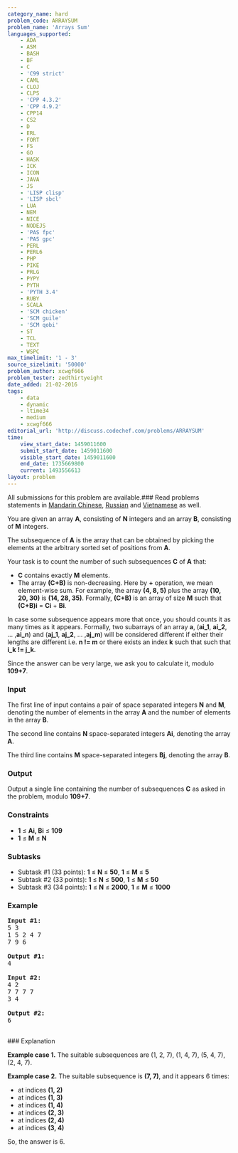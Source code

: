 ```yaml
---
category_name: hard
problem_code: ARRAYSUM
problem_name: 'Arrays Sum'
languages_supported:
    - ADA
    - ASM
    - BASH
    - BF
    - C
    - 'C99 strict'
    - CAML
    - CLOJ
    - CLPS
    - 'CPP 4.3.2'
    - 'CPP 4.9.2'
    - CPP14
    - CS2
    - D
    - ERL
    - FORT
    - FS
    - GO
    - HASK
    - ICK
    - ICON
    - JAVA
    - JS
    - 'LISP clisp'
    - 'LISP sbcl'
    - LUA
    - NEM
    - NICE
    - NODEJS
    - 'PAS fpc'
    - 'PAS gpc'
    - PERL
    - PERL6
    - PHP
    - PIKE
    - PRLG
    - PYPY
    - PYTH
    - 'PYTH 3.4'
    - RUBY
    - SCALA
    - 'SCM chicken'
    - 'SCM guile'
    - 'SCM qobi'
    - ST
    - TCL
    - TEXT
    - WSPC
max_timelimit: '1 - 3'
source_sizelimit: '50000'
problem_author: xcwgf666
problem_tester: zedthirtyeight
date_added: 21-02-2016
tags:
    - data
    - dynamic
    - ltime34
    - medium
    - xcwgf666
editorial_url: 'http://discuss.codechef.com/problems/ARRAYSUM'
time:
    view_start_date: 1459011600
    submit_start_date: 1459011600
    visible_start_date: 1459011600
    end_date: 1735669800
    current: 1493556613
layout: problem
---
```

All submissions for this problem are available.###  Read problems statements in [Mandarin Chinese](http://www.codechef.com/download/translated/LTIME33/mandarin/ARRAYSUM.pdf), [Russian](http://www.codechef.com/download/translated/LTIME33/russian/ARRAYSUM.pdf) and [Vietnamese](http://www.codechef.com/download/translated/LTIME33/vietnamese/ARRAYSUM.pdf) as well.

You are given an array **A**, consisting of **N** integers and an array **B**, consisting of **M** integers.

The subsequence of **A** is the array that can be obtained by picking the elements at the arbitrary sorted set of positions from **A**.

Your task is to count the number of such subsequences **C** of **A** that:

- **C** contains exactly **M** elements.
- The array **(C+B)** is non-decreasing. Here by **+** operation, we mean element-wise sum. 
  For example, the array **(4, 8, 5)** plus the array **(10, 20, 30)** is **(14, 28, 35)**.
  Formally, **(C+B)** is an array of size **M** such that **(C+B)i** = **Ci** + **Bi**.

In case some subsequence appears more that once, you should counts it as many times as it appears.
Formally, two subarrays of an array **a**, (**ai\_1**, **ai\_2**, ... ,**ai\_n**) and (**aj\_1**, **aj\_2**, ... ,**aj\_m**) will be considered different if either their lengths are different i.e. **n != m** or there exists an index **k** such that such that **i\_k**  **!= j\_k**.

Since the answer can be very large, we ask you to calculate it, modulo **109+7**.

### Input

The first line of input contains a pair of space separated integers **N** and **M**, denoting the number of elements in the array **A** and the number of elements in the array **B**.

The second line contains **N** space-separated integers **Ai**, denoting the array **A**.

The third line contains **M** space-separated integers **Bj**, denoting the array **B**.

### Output

Output a single line containing the number of subsequences **C** as asked in the problem, modulo **109+7**.

### Constraints

- **1** ≤ **Ai, Bi** ≤ **109**
- **1** ≤ **M** ≤ **N**

### Subtasks

- Subtask #1 (33 points): **1** ≤ **N** ≤ **50**, **1** ≤ **M** ≤ **5**
- Subtask #2 (33 points): **1** ≤ **N** ≤ **500**, **1** ≤ **M** ≤ **50**
- Subtask #3 (34 points): **1** ≤ **N** ≤ **2000**, **1** ≤ **M** ≤ **1000**

### Example

<pre>
<b>Input #1:</b>
5 3
1 5 2 4 7
7 9 6

<b>Output #1:</b>
4

<b>Input #2:</b>
4 2
7 7 7 7
3 4

<b>Output #2:</b>
6

</pre>### Explanation
**Example case 1.** The suitable subsequences are (1, 2, 7), (1, 4, 7), (5, 4, 7), (2, 4, 7).

**Example case 2.** The suitable subsequence is **(7, 7)**, and it appears 6 times:

- at indices **(1, 2)**
- at indices **(1, 3)**
- at indices **(1, 4)**
- at indices **(2, 3)**
- at indices **(2, 4)**
- at indices **(3, 4)**

So, the answer is 6.
